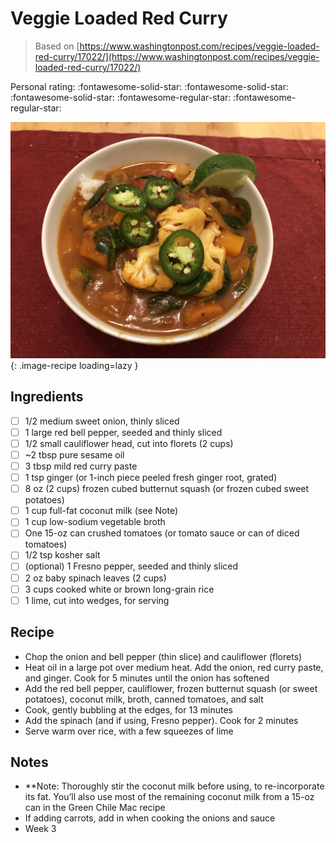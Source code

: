 <!-- Do not modify sections with "AUTO-*". They are updated by make.py -->

# Veggie Loaded Red Curry

> Based on [https://www.washingtonpost.com/recipes/veggie-loaded-red-curry/17022/](https://www.washingtonpost.com/recipes/veggie-loaded-red-curry/17022/)

<!-- rating=3; (User can specify rating on scale of 1-5) -->
<!-- AUTO-UserRating -->
Personal rating: :fontawesome-solid-star: :fontawesome-solid-star: :fontawesome-solid-star: :fontawesome-regular-star: :fontawesome-regular-star:
<!-- /AUTO-UserRating -->

<!-- AUTO-Image -->
![veggie_loaded_red_curry.jpeg](./veggie_loaded_red_curry.jpeg){: .image-recipe loading=lazy }
<!-- /AUTO-Image -->

## Ingredients

* [ ] 1/2 medium sweet onion, thinly sliced
* [ ] 1 large red bell pepper, seeded and thinly sliced
* [ ] 1/2 small cauliflower head, cut into florets (2 cups)
* [ ] ~2 tbsp pure sesame oil
* [ ] 3 tbsp mild red curry paste
* [ ] 1 tsp ginger (or 1-inch piece peeled fresh ginger root, grated)
* [ ] 8 oz (2 cups) frozen cubed butternut squash (or frozen cubed sweet potatoes)
* [ ] 1 cup full-fat coconut milk (see Note)
* [ ] 1 cup low-sodium vegetable broth
* [ ] One 15-oz can crushed tomatoes (or tomato sauce or can of diced tomatoes)
* [ ] 1/2 tsp kosher salt
* [ ] (optional) 1 Fresno pepper, seeded and thinly sliced
* [ ] 2 oz baby spinach leaves (2 cups)
* [ ] 3 cups cooked white or brown long-grain rice
* [ ] 1 lime, cut into wedges, for serving

## Recipe

* Chop the onion and bell pepper (thin slice) and cauliflower (florets)
* Heat oil in a large pot over medium heat. Add the onion, red curry paste, and ginger. Cook for 5 minutes until the onion has softened
* Add the red bell pepper, cauliflower, frozen butternut squash (or sweet potatoes), coconut milk, broth, canned tomatoes, and salt
* Cook, gently bubbling at the edges, for 13 minutes
* Add the spinach (and if using, Fresno pepper). Cook for 2 minutes
* Serve warm over rice, with a few squeezes of lime

## Notes

* **Note: Thoroughly stir the coconut milk before using, to re-incorporate its fat. You’ll also use most of the remaining coconut milk from a 15-oz can in the Green Chile Mac recipe
* If adding carrots, add in when cooking the onions and sauce
* Week 3

